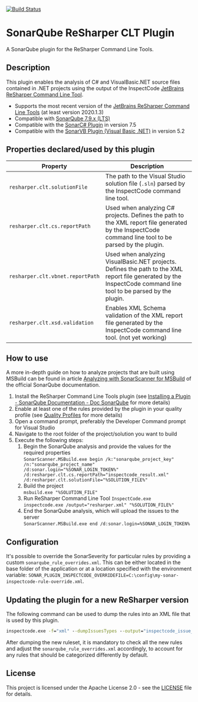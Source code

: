 [![Build Status](https://travis-ci.com/Soloplan/resharper-clt-plugin.svg?branch=master)](https://travis-ci.com/Soloplan/resharper-clt-plugin)
# SonarQube ReSharper CLT Plugin
A SonarQube plugin for the ReSharper Command Line Tools.

## Description
This plugin enables the analysis of C# and VisualBasic.NET source files contained in .NET projects using the output of the InspectCode [JetBrains ReSharper Command Line Tool](https://www.jetbrains.com/resharper/features/command-line.html).
* Supports the most recent version of the [JetBrains ReSharper Command Line Tools](https://www.jetbrains.com/resharper/download/index.html#section=resharper-clt) (at least version 2020.1.3)
* Compatible with [SonarQube 7.9.x (LTS)](https://www.sonarqube.org/downloads/)
* Compatible with the [SonarC# Plugin](https://docs.sonarqube.org/pages/viewpage.action?pageId=1441900) in version 7.5
* Compatible with the [SonarVB Plugin (Visual Basic .NET)](https://docs.sonarqube.org/display/PLUG/SonarVB) in version 5.2

## Properties declared/used by this plugin
|    Property     |   Description  |
| --------------- | -------------- |
| `resharper.clt.solutionFile`     | The path to the Visual Studio solution file (`.sln`) parsed by the InspectCode command line tool. |
| `resharper.clt.cs.reportPath`    | Used when analyzing C# projects. Defines the path to the XML report file generated by the InspectCode command line tool to be parsed by the plugin. |
| `resharper.clt.vbnet.reportPath` | Used when analyzing VisualBasic.NET projects. Defines the path to the XML report file generated by the InspectCode command line tool to be parsed by the plugin. |
| `resharper.clt.xsd.validation`   | Enables XML Schema validation of the XML report file generated by the InspectCode command line tool. (not yet working) |

## How to use
A more in-depth guide on how to analyze projects that are built using MSBuild can be found in article [Analyzing with SonarScanner for MSBuild](https://docs.sonarqube.org/display/SCAN/Analyzing+with+SonarQube+Scanner+for+MSBuild) of the official SonarQube documentation.
  1. Install the ReSharper Command Line Tools plugin (see [Installing a Plugin - SonarQube Documentation - Doc SonarQube](https://docs.sonarqube.org/display/SONAR/Installing+a+Plugin) for more details)
  2. Enable at least one of the rules provided by the plugin in your quality profile (see [Quality Profiles](https://docs.sonarqube.org/display/SONAR/Quality+Profiles) for more details)
  3. Open a command prompt, preferably the Developer Command prompt for Visual Studio
  4. Navigate to the root folder of the project/solution you want to build
  5. Execute the following steps:
      1. Begin the SonarQube analysis and provide the values for the required properties \
         `SonarScanner.MSBuild.exe begin /k:"sonarqube_project_key" /n:"sonarqube_project_name" /d:sonar.login="%SONAR_LOGIN_TOKEN%" /d:resharper.clt.cs.reportPath="inspectcode_result.xml" /d:resharper.clt.solutionFile="%SOLUTION_FILE%"`
      2. Build the project \
         `msbuild.exe "%SOLUTION_FILE"`
      3. Run ReSharper Command Line Tool `InspectCode.exe` \
         `inspectcode.exe /output="resharper.xml" "%SOLUTION_FILE%"`
      4. End the SonarQube analysis, which will upload the issues to the server \
         `SonarScanner.MSBuild.exe end /d:sonar.login=%SONAR_LOGIN_TOKEN%`

## Configuration
It's possible to override the SonarSeverity for particular rules by providing a custom `sonarqube_rule_overrides.xml`. This can be either located in the base folder of the application or at a
location specified with the environment variable: `SONAR_PLUGIN_INSPECTCODE_OVERRIDEFILE=C:\config\my-sonar-inspectcode-rule-override.xml`.

## Updating the plugin for a new ReSharper version
The following command can be used to dump the rules into an XML file that is used by this plugin.
```bat
inspectcode.exe -f="xml" --dumpIssuesTypes --output="inspectcode_issue_definitions.xml" --no-buildin-settings 
```

After dumping the new ruleset, it is mandatory to check all the new rules and adjust the `sonarqube_rule_overrides.xml` accordingly, to account for any rules that should be categorized differently by default.

## License
This project is licensed under the Apache License 2.0 - see the [LICENSE](./LICENSE) file for details.
